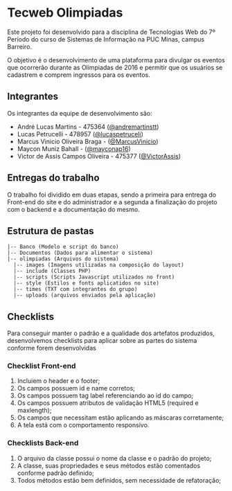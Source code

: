 # Tecweb Olimpiadas

Este projeto foi desenvolvido para a disciplina de Tecnologias Web do 7º Período do curso de Sistemas de Informação na PUC Minas, campus Barreiro.

O objetivo é o desenvolvimento de uma plataforma para divulgar os eventos que ocorrerão durante as Olimpiadas de 2016 e permitir que os usuários se cadastrem e comprem ingressos para os eventos.

## Integrantes

Os integrantes da equipe de desenvolvimento são:
* André Lucas Martins - 475364 ([@andremartinstt](https://github.com/andremartinstt))
* Lucas Petrucelli - 478957 ([@lucaspetruceli](https://github.com/lucaspetruceli))
* Marcus Vinicio Oliveira Braga - ([@MarcusVinicio](https://github.com/MarcusVinicio))
* Maycon Muniz Bahall - ([@mayconap16](https://github.com/mayconap16))
* Victor de Assis Campos Oliveira - 475377 ([@VictorAssis](https://github.com/VictorAssis))

## Entregas do trabalho

O trabalho foi dividido em duas etapas, sendo a primeira para entrega do Front-end do site e do administrador e a segunda a finalização do projeto com o backend e a documentação do mesmo.

## Estrutura de pastas

    |-- Banco (Modelo e script do banco)
    |-- Documentos (Dados para alimentar o sistema)
    |-- olimpiadas (Arquivos do sistema)
      |-- images (Imagens utilizadas na composição do layout)
      |-- include (Classes PHP)
      |-- scripts (Scripts Javascript utilizados no front)
      |-- style (Estilos e fonts aplicatidos no site)
      |-- times (TXT com integrantes do grupo)
      |-- uploads (arquivos enviados pela aplicação)
 
## Checklists

Para conseguir manter o padrão e a qualidade dos artefatos produzidos, desenvolvemos checklists para aplicar sobre as partes do sistema conforme forem desenvolvidas

### Checklist Front-end

1. Incluiem o header e o footer;
2. Os campos possuem id e name corretos;
3. Os campos possuem tag label referenciando ao id do campo;
4. Os campos possuem atributos de validação HTML5 (required e maxlength);
5. Os campos que necessitam estão aplicando as máscaras corretamente;
6. A tela está com o comportamento responsivo.

### Checklists Back-end

1. O arquivo da classe possui o nome da classe e o padrão do projeto;
2. A classe, suas propriedades e seus métodos estão comentados conforme padrão definido;
3. Todos métodos estão bem definidos, sem necessidade de refatoração;
